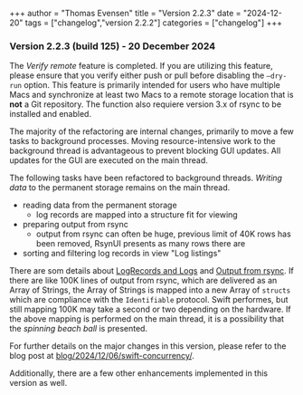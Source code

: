 +++
author = "Thomas Evensen"
title = "Version 2.2.3"
date = "2024-12-20"
tags = ["changelog","version 2.2.2"]
categories = ["changelog"]
+++

### Version 2.2.3 (build 125) - 20 December 2024

The *Verify remote* feature is completed. If you are utilizing this feature, please ensure that you verify either
push or pull before disabling the `—dry-run` option. This feature is primarily intended for users who have multiple
Macs and synchronize at least two Macs to a remote storage location that is **not** a Git repository. The function also
requiere version 3.x of rsync to be installed and enabled.

The majority of the refactoring are internal changes, primarily to move a few tasks
to background processes. Moving resource-intensive work to the background thread
is advantageous to prevent blocking GUI updates. All updates for the GUI are executed on the main thread.

The following tasks have been refactored to background threads. *Writing data* to the permanent storage remains on the
main thread.

- reading data from the permanent storage
  - log records are mapped into a structure fit for viewing
- preparing output from rsync
  - output from rsync can often be huge, previous limit of 40K rows has been removed, RsynUI presents as many rows there are
- sorting and filtering log records in view "Log listings"

There are som details about [LogRecords and Logs](https://github.com/rsyncOSX/RsyncUI/blob/main/RsyncUI/Model/Storage/Basic/LogRecords.swift)
and [Output from rsync](https://github.com/rsyncOSX/RsyncUI/blob/main/RsyncUI/Model/Global/ObservableOutputfromrsync.swift).
If there are like 100K lines of output from rsync, which are delivered as an Array of Strings, the Array of Strings
is mapped into a new Array of `structs` which are compliance with the `Identifiable` protocol. Swift performes, but still
mapping 100K may take a second or two depending on the hardware. If the above mapping is performed on the main thread,
it is a possibility that the *spinning beach ball* is presented.

For further details on the major changes in this version, please refer to the blog
post at [blog/2024/12/06/swift-concurrency/](/blog/2024/12/06/swift-concurrency/).

Additionally, there are a few other enhancements implemented in this version as well.
